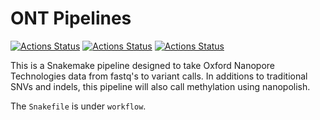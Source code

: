 # ONT Pipelines

[![Actions Status](https://github.com/EichlerLab/ONT_pipelines/workflows/CI/badge.svg)](https://github.com/mrvollger/EichlerLab/ONT_pipelines/actions)
[![Actions Status](https://github.com/EichlerLab/ONT_pipelines/workflows/Linting/badge.svg)](https://github.com/EichlerLab/ONT_pipelines/actions)
[![Actions Status](https://github.com/EichlerLab/ONT_pipelines/workflows/black/badge.svg)](https://github.com/EichlerLab/ONT_pipelines/actions)

This is a Snakemake pipeline designed to take Oxford Nanopore Technologies data from fastq's to variant calls. In additions to traditional SNVs and indels, this pipeline will also call methylation using nanopolish. 

The `Snakefile` is under `workflow`.


